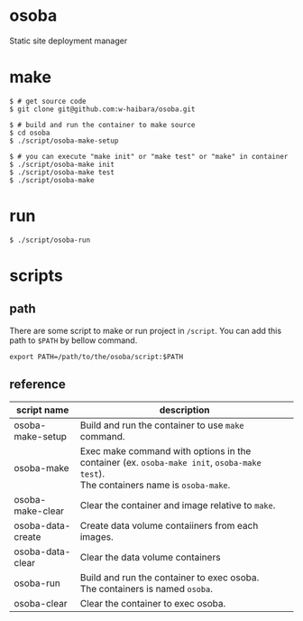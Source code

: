 # osoba
Static site deployment manager

# make
```
$ # get source code
$ git clone git@github.com:w-haibara/osoba.git

$ # build and run the container to make source
$ cd osoba
$ ./script/osoba-make-setup

$ # you can execute "make init" or "make test" or "make" in container
$ ./script/osoba-make init
$ ./script/osoba-make test
$ ./script/osoba-make
```

# run
```
$ ./script/osoba-run
```

# scripts
## path
There are some script to make or run project in `/script`.
You can add this path to `$PATH` by bellow command.
```
export PATH=/path/to/the/osoba/script:$PATH
```
## reference
| script name       | description                                                                                                                         | 
| ----------------- | ----------------------------------------------------------------------------------------------------------------------------------- | 
| osoba-make-setup  | Build and run the container to use `make` command.                                                                                  | 
| osoba-make        | Exec make command with options in the container (ex. `osoba-make init`, `osoba-make test`).<br>The containers name is `osoba-make`. | 
| osoba-make-clear  | Clear the container and image relative to `make`.                                                                                   | 
| osoba-data-create | Create data volume contaiiners from each images.                                                                                    | 
| osoba-data-clear  | Clear the data volume containers                                                                                                    | 
| osoba-run<br>     | Build and run the container to exec osoba.<br>The containers is named `osoba`.                                                      | 
| osoba-clear       | Clear the container to exec osoba.                                                                                                  | 
